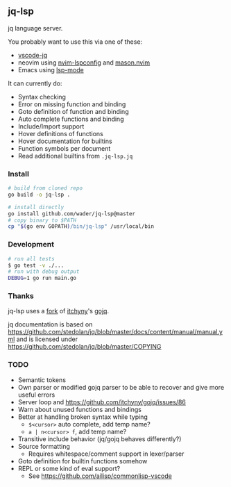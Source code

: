 ## jq-lsp

jq language server.

You probably want to use this via one of these:
- [vscode-jq](https://github.com/wader/vscode-jq)
- neovim using [nvim-lspconfig](https://github.com/neovim/nvim-lspconfig/blob/master/doc/server_configurations.md#jqls) and [mason.nvim](https://github.com/williamboman/mason.nvim)
- Emacs using [lsp-mode](https://github.com/emacs-lsp/lsp-mode)

It can currently do:
- Syntax checking
- Error on missing function and binding
- Goto definition of function and binding
- Auto complete functions and binding
- Include/Import support
- Hover definitions of functions
- Hover documentation for builtins
- Function symbols per document
- Read additional builtins from  `.jq-lsp.jq`

### Install

```sh
# build from cloned repo
go build -o jq-lsp .

# install directly
go install github.com/wader/jq-lsp@master
# copy binary to $PATH
cp "$(go env GOPATH)/bin/jq-lsp" /usr/local/bin
```

### Development

```sh
# run all tests
$ go test -v ./...
# run with debug output
DEBUG=1 go run main.go
```

### Thanks

jq-lsp uses a [fork](https://github.com/wader/gojq/tree/jq-lsp) of
[itchyny](https://github.com/itchyny)'s [gojq](https://github.com/itchyny/gojq).

jq documentation is based on https://github.com/stedolan/jq/blob/master/docs/content/manual/manual.yml
and is licensed under https://github.com/stedolan/jq/blob/master/COPYING

### TODO

- Semantic tokens
- Own parser or modified gojq parser to be able to recover and give more useful errors
- Server loop and https://github.com/itchyny/gojq/issues/86
- Warn about unused functions and bindings
- Better at handling broken syntax while typing
   - `$<cursor>` auto complete, add temp name?
   - `a | n<cursor> f`, add temp name?
- Transitive include behavior (jq/gojq behaves differently?)
- Source formatting
    - Requires whitespace/comment support in lexer/parser
- Goto definition for builtin functions somehow
- REPL or some kind of eval support?
    - See https://github.com/ailisp/commonlisp-vscode
